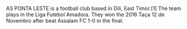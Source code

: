 AS PONTA LESTE is a football club based in Dili, East Timor.[1] The team plays in the Liga Futebol Amadora. They won the 2016 Taça 12 de Novembro after beat Assalam FC 1-0 in the final.
